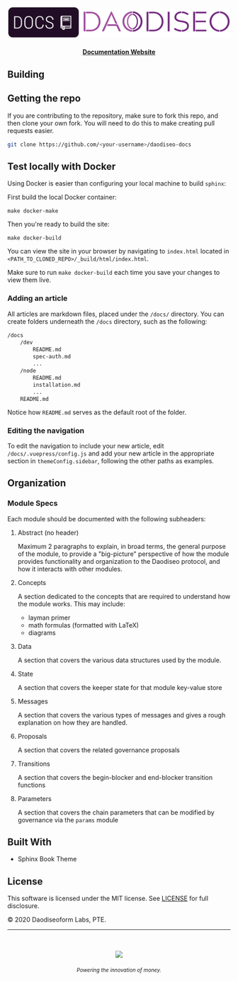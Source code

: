 <p>&nbsp;</p>
<p align="center">
<img src="./img/docs_logo.svg" width=500>
</p>

<div align="center">
  <h4>
    <a href="https://docs.daodiseo.money/">Documentation Website</a>
  </h4>
</div>



## Building

## Getting the repo

If you are contributing to the repository, make sure to fork this repo, and then clone your own fork. You will need to do this to make creating pull requests easier.

```bash
git clone https://github.com/<your-username>/daodiseo-docs
```

## Test locally with Docker

Using Docker is easier than configuring your local machine to build `sphinx`:

First build the local Docker container:

```
make docker-make
```

Then you're ready to build the site:

```
make docker-build
```

You can view the site in your browser by navigating to `index.html` located in `<PATH_TO_CLONED_REPO>/_build/html/index.html`.

Make sure to run `make docker-build` each time you save your changes to view them live.

### Adding an article

All articles are markdown files, placed under the `/docs/` directory. You can create folders underneath the `/docs` directory, such as the following:

```
/docs
    /dev
        README.md
        spec-auth.md
        ...
    /node
        README.md
        installation.md
        ...
    README.md
```

Notice how `README.md` serves as the default root of the folder.

### Editing the navigation

To edit the navigation to include your new article, edit `/docs/.vuepress/config.js` and add your new article in the appropriate section in `themeConfig.sidebar`, following the other paths as examples.

## Organization

### Module Specs

Each module should be documented with the following subheaders:

1. Abstract (no header)

   Maximum 2 paragraphs to explain, in broad terms, the general purpose of the module, to provide a "big-picture" perspective of how the module provides functionality and organization to the Daodiseo protocol, and how it interacts with other modules.

2. Concepts

   A section dedicated to the concepts that are required to understand how the module works. This may include:

   - layman primer
   - math formulas (formatted with LaTeX)
   - diagrams

3. Data

   A section that covers the various data structures used by the module.

4. State

   A section that covers the keeper state for that module key-value store

5. Messages

   A section that covers the various types of messages and gives a rough explanation on how they are handled.

6. Proposals

   A section that covers the related governance proposals

7. Transitions

   A section that covers the begin-blocker and end-blocker transition functions

8. Parameters

   A section that covers the chain parameters that can be modified by governance via the `params` module

## Built With

- Sphinx Book Theme

## License

This software is licensed under the MIT license. See [LICENSE](./LICENSE) for full disclosure.

© 2020 Daodiseoform Labs, PTE.

<hr/>

<p>&nbsp;</p>
<p align="center">
    <a href="https://www.daodiseo.money/"><img src="http://www.daodiseo.money/logos/daodiseo_logo.svg" align="center" width=200/></a>
</p>
<div align="center">
  <sub><em>Powering the innovation of money.</em> </sub>
</div>
